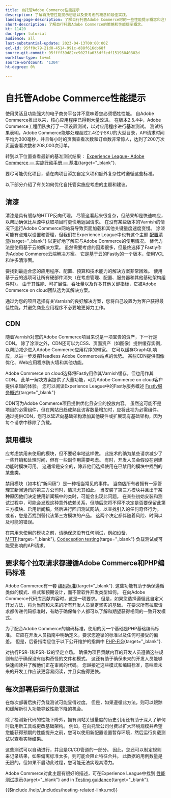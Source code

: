 ```yaml
---
title: 自托管Adobe Commerce性能提示
description: 了解自托管性能提示想法以及要考虑的概念和最佳实践。
landing-page-description: 了解自行托管Adobe Commerce时的一些性能提示概念和注意事项。
short-description: 了解自行托管Adobe Commerce的策略和性能提示概念。
kt: 11420
doc-type: tutorial
audience: all
last-substantial-update: 2023-04-13T00:00:00Z
exl-id: 95ff0c79-21d0-4514-991c-d88f616db68f
source-git-commit: 95ffff39d82cc9027fa633dffedf15193040802d
workflow-type: tm+mt
source-wordcount: '1304'
ht-degree: 0%

---
```


# 自托管Adobe Commerce性能提示

使用灵活且功能强大的电子商务平台并不意味着您必须牺牲性能。 自Adobe Commerce推出以来，核心应用程序已得到大量改进。 在版本2.5.4中，Adobe Commerce工程团队执行了一项设置测试，以对应用程序进行基准测试。 测试结果表明，Adobe Commerce能够处理超过2.4亿个SKU的大型目录，API请求时间平均为300毫秒，并且每小时的页面查看次数和订单数非常惊人，达到了200万次页面查看次数和208,000次订单。

转到以下位置查看最新的基准测试结果： [Experience League- Adobe Commerce — 实施行动手册 — 基准](https://experienceleague.adobe.com/docs/commerce-operations/implementation-playbook/infrastructure/performance/benchmarks.html){target="_blank"}.

要尽可能优化项目，请在向项目添加自定义项和额外复杂性时遵循这些标准。

以下部分介绍了有关如何优化自托管实施应考虑的主题和建议。

## 清漆

清漆是具有缓存的HTTP反向代理。 尽管这看起来很复杂，但结果却是快速响应，以帮助确保比从源中获取项目时更快地返回请求。 在没有某些版本的Varnish的情况下运行Adobe Commerce网站将导致页面加载和其他关键量度速度变慢。 涂漆可能有点难以设置和管理，但我们在Experience League中也有这个主题 [配置清漆](https://experienceleague.adobe.com/docs/commerce-operations/configuration-guide/cache/varnish/config-varnish.html){target="_blank"} 以更好地了解它与Adobe Commerce的使用情况。 替代方法是使用基于云的解决方案。 虽然需要考虑的因素很多，但最终选择了Fastly作为Adobe Commerce云端解决方案。 它是基于云的Fastly的一个版本，使用VCL和许多清漆面。

要找到最适合您的应用程序、配置、预算和技术能力的解决方案非常困难。 使用基于云的选项可让所有硬部件消失（在考虑管理、配置、服务器和其他基础架构组件时）。 由于其性能、可扩展性、吞吐量以及许多其他关键指标，它被Adobe Commerce on cloud团队选为其解决方案。

通过为您的项目选择有关Varnish的良好解决方案，您将自己设置为为客户获得最佳性能，并避免商业应用程序不必要地更努力工作。

## CDN

随着Varnish对您的Adobe Commerce项目来说是一项宝贵的资产，下一行是CDN。 除了涂漆之外，CDN还可以为CSS、页面资产（如图像）提供缓存实例，以帮助减少进入Adobe Commerce应用程序的带宽。 它可以缓存GraphQL响应，以进一步发挥Headless Adobe Commerce站点的优势。 某些CDN提供图像优化、Web应用程序防火墙和其他功能。

Adobe Commerce on cloud选择将Fastly用作其Varnish缓存，但也用作其CDN。 此单一解决方案提供了大量功能，可为Adobe Commerce on cloud客户提供卓越的体验。 您可以阅读Experience League中的Fastly服务概述 [Fastly服务概述](https://experienceleague.adobe.com/docs/commerce-cloud-service/user-guide/cdn/fastly.html){target="_blank"}

CDN可为Adobe Commerce项目提供优化且安全的投放内容。 虽然这可能不是项目的必需组件，但在网站日趋成熟且访客数量增加时，应将此视为必需组件。 通过提供CDN，您可以延迟向基础架构添加其他硬件或扩展现有基础架构，因为每个请求中移除了负载。

## 禁用模块

应考虑禁用未使用的模块，但不要轻率地这样做。 此技术的确为某些请求减少了一些开销和处理时间，但有一些副作用需要考虑。 有时，开发人员会假设在创建功能时模块可用。 这通常是安全的，除非他们选择使用在已禁用的模块中找到的某些类。

禁用模块（如本机“新闻稿”）是一种相当常见的事件。 当商店所有者拥有一家管理其新闻通讯的第三方公司时，情况尤其如此。 当安装了第三方模块并且出于某种原因他们决定使用新闻稿中的类时，可能会出现此问题。 在某些初始安装和测试过程中，可能会发现这种意外依赖关系，但随后您将不得不决定是否要保留此第三方模块、启用新闻稿，然后进行回归测试网站，以查找引入的任何奇怪行为。 或者，您是否找到替代该第三方模块的产品。 这两个决定都伴随着风险、时间以及可能的错误。

在禁用未使用的模块之前，请确保您没有任何测试，例如设备、 [MFTF](https://developer.adobe.com/commerce/cloud-tools/docker/test/application-testing/){target="_blank"}, [Codeception testing](https://developer.adobe.com/commerce/cloud-tools/docker/test/code-testing/){targe="_blank"} 负载测试或可能受影响的API请求。

## 要求每个拉取请求都遵循Adobe Commerce和PHP编码标准

Adobe Commerce有一套 [编码标准](https://developer.adobe.com/commerce/php/coding-standards/){target="_blank"}. 这些功能有助于确保遵循类似的模式、样式和预期设计，而不管软件开发类型如何。 在向Adobe Commerce代码库贡献内容时，这是一项要求。 但是，如果您选择遵循此自定义开发方法，将为当前和未来的所有开发人员奠定坚实的基础。 在要求所有拉取请求都传递代码标准时，有助于确保每个人都可以了解和期望获得相同的一致开发模式。

为了配合Adobe Commerce的编码标准，使用的另一个基础是PHP基础编码标准。 它应在开发人员指南中明确定义，要求您遵循的标准以及任何可接受的偏差。 但是，后备指南应位于以下公开维护的指南中 [PHP-FIG](https://www.php-fig.org){target="_blank"}.

对执行PSR-1和PSR-12的坚定立场。 确保为项目贡献内容的开发人员遵循这些规则有助于确保没有结构奇怪的文件和模式。 这还有助于确保未来的开发人员能够快速阅读并了解他们正在审阅的代码。 您越接近这些模式和编码标准，意味着未来的开发工作应该更容易阅读，并且实施得更快。

## 每次部署后运行负载测试

在每次部署后执行负载测试可能显得过度。 但是，如果遵循此方法，则可以跟踪和缓解新引入功能导致性能下降的机会。

除了检测新代码的性能下降外，拥有网站关键量度的历史引用还有助于深入了解何时启用新工具或更改基础架构。 例如，在向托管公司付费以扩大环境规模并希望您能获得预期的性能提升之前，您可以使用新配置设置暂存环境，然后运行负载测试以查看实际结果。

这些测试可以自动进行，并且是CI/CD管道的一部分。 因此，您还可以制定规则来记录结果，如果偏离标准太多，则可能会阻止特征合并。 此数据的用例数量是无限的，但如果不启动此过程，您可能无法实现其潜力。

Adobe Commerce对此主题有很好的描述，可在Experience League中找到 [性能测试提示](https://experienceleague.adobe.com/docs/commerce-operations/deliver-commerce-at-scale/launch.html){target="_blank"} and in [Testing guidance](https://experienceleague.adobe.com/docs/commerce-cloud-service/user-guide/develop/test/guidance.html){target="_blank"}.

{{$include /help/_includes/hosting-related-links.md}}
